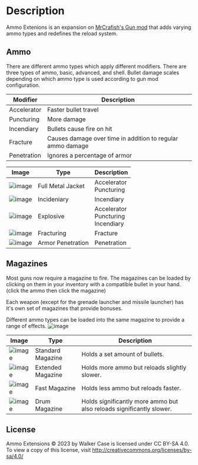 # Description
Ammo Extenions is an expansion on [MrCrafish's Gun mod](https://www.curseforge.com/minecraft/mc-mods/mrcrayfishs-gun-mod) that adds varying ammo types and redefines the reload system.

## Ammo

There are different ammo types which apply different modifiers. There are three types of ammo, basic, advanced, and shell. Bullet damage scales depending on which ammo type is used according to gun mod configuration.

| Modifier | Description |
| ------------- | ------------- |
| Accelerator   | Faster bullet travel |
| Puncturing    | More damage |
| Incendiary | Bullets cause fire on hit|
| Fracture | Causes damage over time in addition to regular ammo damage|
| Penetration | Ignores a percentage of armor |


| Image  | Type | Description |
| ------------- | ------------- | ------------- | 
| ![image](https://github.com/Walker-Case/mc-ammo-extensions/assets/5025293/c3610d91-1a34-423e-b690-adf97bc07e6f)  | Full Metal Jacket  | Accelerator <br> Puncturing|
| ![image](https://github.com/Walker-Case/mc-ammo-extensions/assets/5025293/4f906e12-fae3-4af0-a286-d84d2f383ff1) | Incideniary  | Incendiary  |
|![image](https://github.com/Walker-Case/mc-ammo-extensions/assets/5025293/45555896-a928-41d7-b5b8-1f935eb2e285)| Explosive | Accelerator<br>Puncturing<br>Incendiary|
|![image](https://github.com/Walker-Case/mc-ammo-extensions/assets/5025293/0c2c2d86-4156-4c45-8a09-23e7402714d3) | Fracturing | Fracture |
| ![image](https://github.com/Walker-Case/mc-ammo-extensions/assets/5025293/69b80f28-41f9-487a-b6a5-3fdc7d192332) | Armor Penetration | Penetration |

## Magazines

Most guns now require a magazine to fire. The magazines can be loaded by clicking on them in your inventory with a compatible bullet in your hand. (click the ammo then click the magazine)

Each weapon (except for the grenade launcher and missile launcher) has it's own set of magazines that provide bonuses.

Different ammo types can be loaded into the same magazine to provide a range of effects.
![image](https://github.com/Walker-Case/mc-ammo-extensions/assets/5025293/569c1032-d3fd-44bc-bf47-4a7ed3eb32db)


| Image | Type  | Description |
| ------------- | ------------- | ------------- |
|![image](https://github.com/Walker-Case/mc-ammo-extensions/assets/5025293/6054cdd4-a59e-437b-83cc-5c76753b6ec2) | Standard Magazine | Holds a set amount of bullets. |
|![image](https://github.com/Walker-Case/mc-ammo-extensions/assets/5025293/51ed2532-fd4f-46d3-899d-0453579faf3e)| Extended Magazine| Holds more ammo but reloads slightly slower. |
|![image](https://github.com/Walker-Case/mc-ammo-extensions/assets/5025293/73d95cb7-0a03-4a96-b6fd-e8b60f9f8fee)| Fast Magazine| Holds less ammo but reloads faster. |
|![image](https://github.com/Walker-Case/mc-ammo-extensions/assets/5025293/a5a6eeb1-a23d-44fa-88b8-b5f65ba9c356)| Drum Magazine| Holds significantly more ammo but also reloads significantly slower.|


## License
Ammo Extensions © 2023 by Walker Case is licensed under CC BY-SA 4.0. To view a copy of this license, visit http://creativecommons.org/licenses/by-sa/4.0/



